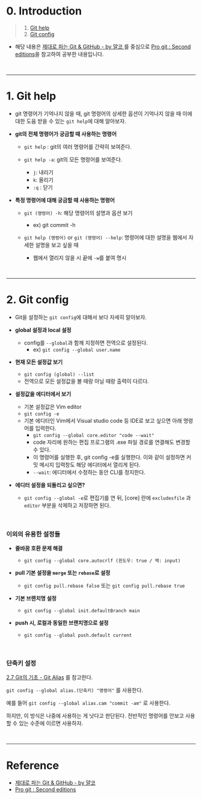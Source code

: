 # 0. Introduction

> 1. [Git help](#1-git-help)
> 2. [Git config](#2-git-config)

- 해당 내용은 [제대로 파는 Git & GitHub - by 얄코 ](https://www.inflearn.com/course/%EC%A0%9C%EB%8C%80%EB%A1%9C-%ED%8C%8C%EB%8A%94-%EA%B9%83/dashboard)를 중심으로 [Pro git : Second editions](https://book.naver.com/bookdb/book_detail.nhn?bid=7187291)을 참고하여 공부한 내용입니다.

<br>

---

# 1. Git help

- git 명령어가 기억나지 않을 때, git 명령어의 상세한 옵션이 기억나지 않을 때 이에 대한 도움 받을 수 있는 `git help`에 대해 알아보자.

- **git의 전체 명령어가 궁금할 때 사용하는 명령어**

  - `git help` : git의 여러 명령어를 간략히 보여준다.

  - `git help -a`: git의 모든 명령어를 보여준다.
    - `j`: 내리기
    - `k`: 올리기
    - `:q` : 닫기

- **특정 명령어에 대해 궁금할 때 사용하는 명령어**

  - `git (명령어) -h`: 해당 명령어의 설명과 옵션 보기

    - ex) git commit -h

  - `git help (명령어)` or `git (명령어) --help`: 명령어에 대한 설명을 웹에서 자세한 설명을 보고 싶을 때
    - 웹에서 열리지 않을 시 끝에 `-w`를 붙여 명시

<br>

---

# 2. Git config

- Git을 설정하는 `git config`에 대해서 보다 자세히 알아보자.

- **global 설정과 local 설정**

  - config를 `--global`과 함께 지정하면 전역으로 설정된다.
    - ex) `git config --global user.name`

- **현재 모든 설정값 보기**

  - `git config (global) --list`
  - 전역으로 모든 설정값을 볼 때랑 아닐 때랑 출력이 다르다.

- **설정값을 에디터에서 보기**

  - 기본 설정값은 Vim editor
  - `git config -e`
  - 기본 에디터인 Vim에서 Visual studio code 등 IDE로 보고 싶으면 아래 명령어를 입력한다.
    - `git config --global core.editor "code --wait"`
    - code 자리에 원하는 편집 프로그램의 .exe 파일 경로를 연결해도 변경할 수 있다.
    - 이 명령어를 실행한 후, git config -e를 실행한다. 이와 같이 설정하면 커밋 메시지 입력창도 해당 에디터에서 열리게 된다.
    - `--wait`: 에디터에서 수정하는 동안 CLI를 정지한다.

- **에디터 설정을 되돌리고 싶으면?**
  - `git config --global -e`로 편집기를 연 뒤, [core] 란에 `excludesfile` 과 `editor` 부분을 삭제하고 저장하면 된다.

<br>

### 이외의 유용한 설정들

- **줄바꿈 호환 문제 해결**

  - `git config --global core.autocrlf (윈도우: true / 맥: input)`

- **pull 기본 설정을 `merge` 또는 `rebase`로 설정**

  - `git config pull.rebase false` 또는 `git config pull.rebase true`

- **기본 브랜치명 설정**

  - `git config --global init.defaultBranch main`

- **push 시, 로컬과 동일한 브랜치명으로 설정**

  - `git config --global push.default current`

<br>

### 단축키 설정

[2.7 Git의 기초 - Git Alias](https://git-scm.com/book/ko/v2/Git%EC%9D%98-%EA%B8%B0%EC%B4%88-Git-Alias) 를 참고한다.

`git config --global alias.(단축키) "명령어"` 를 사용한다.

예를 들어 `git config --global alias.cam "commit -am"` 로 사용한다.

하지만, 이 방식은 나중에 사용하는 게 낫다고 판단된다. 전반적인 명령어를 안보고 사용할 수 있는 수준에 이르면 사용하자.

<br>

---

# Reference

- [제대로 파는 Git & GitHub - by 얄코](https://www.inflearn.com/course/%EC%A0%9C%EB%8C%80%EB%A1%9C-%ED%8C%8C%EB%8A%94-%EA%B9%83/dashboard)
- [Pro git : Second editions](https://book.naver.com/bookdb/book_detail.nhn?bid=7187291)
